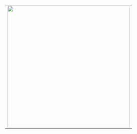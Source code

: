 <table align="center">
    <tr>
        <td>
        <img width="400px" align="center" src="ttps://github-readme-stats.vercel.app/api/?username=LucasGooes&count_private=true&theme=tokyonight&showicons=true">
        </td>
    </tr>